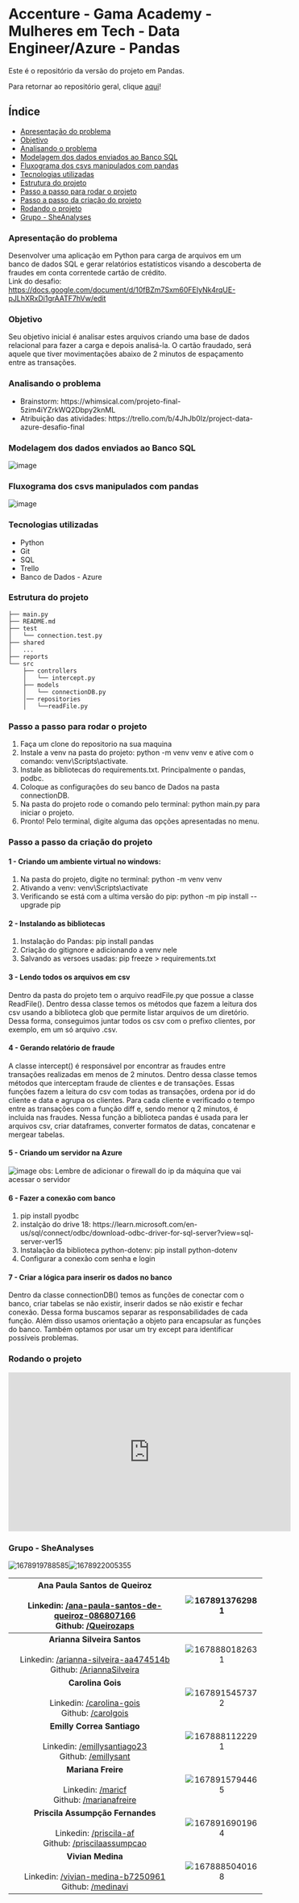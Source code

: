 # Accenture - Gama Academy - Mulheres em Tech - Data Engineer/Azure - Pandas

Este é o repositório da versão do projeto em Pandas.

Para retornar ao repositório geral, clique [aqui](https://github.com/SheAnalyzes/readme-repository)!

## Índice

- [Apresentação do problema](#apresentação-do-problema)
- [Objetivo](#objetivo)
- [Analisando o problema](#analisando-o-problema)
- [Modelagem dos dados enviados ao Banco SQL](#modelagem-dos-dados-enviados-ao-banco-sql)
- [Fluxograma dos csvs manipulados com pandas](#fluxograma-dos-csvs-manipulados-com-pandas)
- [Tecnologias utilizadas](#tecnologias-utilizadas)
- [Estrutura do projeto](#estrutura-do-projeto)
- [Passo a passo para rodar o projeto](#passo-a-passo-para-rodar-o-projeto)
- [Passo a passo da criação do projeto](#passo-a-passo-da-criação-do-projeto)
- [Rodando o projeto](#rodando-o-projeto)
- [Grupo - SheAnalyses](#grupo---sheanalyses)

### Apresentação do problema

Desenvolver uma aplicação em Python para carga de arquivos em um banco de dados SQL e gerar relatórios estatísticos visando a descoberta de fraudes em conta correntede cartão de crédito.
<br>
Link do desafio: https://docs.google.com/document/d/10fBZm7Sxm60FEIyNk4rqUE-pJLhXRxDi1grAATF7hVw/edit

### Objetivo

Seu objetivo inicial é analisar estes arquivos criando uma base de dados relacional para fazer a carga e depois analisá-la. O cartão fraudado, será aquele que tiver movimentações abaixo de 2 minutos de espaçamento entre as transações.

### Analisando o problema

<ul>
    <li>Brainstorm: https://whimsical.com/projeto-final-5zim4iYZrkWQ2Dbpy2knML</li>
    <li>Atribuição das atividades: https://trello.com/b/4JhJb0Iz/project-data-azure-desafio-final</li>
</ul>

### Modelagem dos dados enviados ao Banco SQL
![image](https://user-images.githubusercontent.com/70452464/225104839-128e92fd-3fd5-45ab-a5e3-4a361d39d98c.png)

### Fluxograma dos csvs manipulados com pandas
![image](https://user-images.githubusercontent.com/70452464/225104278-53620e29-1e7b-486a-870a-6ded04cb18e4.png)

### Tecnologias utilizadas

<ul>
    <li>Python</li>
    <li>Git</li>
    <li>SQL</li>
    <li>Trello</li>
    <li>Banco de Dados - Azure</li>
</ul>

### Estrutura do projeto

```
├── main.py
├── README.md
├── test
│   └── connection.test.py
├── shared
│   ...
├── reports
└── src
    ├── controllers
    │   └── intercept.py
    ├── models
    │   └── connectionDB.py
    │── repositories
    │   └──readFile.py

```


### Passo a passo para rodar o projeto

<ol>
    <li>Faça um clone do repositorio na sua maquina</li>
    <li>Instale a venv na pasta do projeto: python -m venv venv  e ative com o comando: venv\Scripts\activate.</li>
    <li>Instale as bibliotecas do requirements.txt. Principalmente o pandas, podbc.</li>
    <li>Coloque as configurações do seu banco de Dados na pasta connectionDB.</li>
    <li>Na pasta do projeto rode o comando pelo terminal: python main.py para iniciar o projeto.</li>
    <li>Pronto! Pelo terminal, digite alguma das opções apresentadas no menu.</li>
</ol>

### Passo a passo da criação do projeto
#### 1 - Criando um ambiente virtual no windows:

<ol>
  <li>Na pasta do projeto, digite no terminal: python -m venv venv</li>
  <li>Ativando a venv: venv\Scripts\activate</li>
  <li>Verificando se está com a ultima versão do pip: python -m pip install --upgrade pip</li>
</ol>

#### 2 - Instalando as bibliotecas

<ol>
    <li>Instalação do Pandas: pip install pandas</li>
    <li>Criação do gitignore e adicionando a venv nele</li>
    <li>Salvando as versoes usadas: pip freeze > requirements.txt</li>
</ol>

#### 3 - Lendo todos os arquivos em csv

Dentro da pasta do projeto tem o arquivo readFile.py que possue a classe ReadFile(). Dentro dessa classe temos os métodos que fazem a leitura dos csv usando a biblioteca glob que permite listar arquivos de um diretório. Dessa forma, conseguimos juntar todos os csv com o prefixo clientes, por exemplo, em um só arquivo .csv.

#### 4 - Gerando relatório de fraude

A classe intercept() é responsável por encontrar as fraudes entre transações realizadas em menos de 2 minutos. Dentro dessa classe temos métodos que interceptam fraude de clientes e de transações. Essas funções fazem a leitura do csv com todas as transações, ordena por id do cliente e data e agrupa os clientes. Para cada cliente e verificado o tempo entre as transações com a função diff e, sendo menor q 2 minutos, é incluida nas fraudes. Nessa função a biblioteca pandas é usada para ler arquivos csv, criar dataframes, converter formatos de datas, concatenar e mergear tabelas.

#### 5 - Criando um servidor na Azure
![image](https://user-images.githubusercontent.com/70452464/225177156-8a02b07e-2023-4f33-a770-c008fb54bdec.png)
obs:  Lembre de adicionar o firewall do ip da máquina que vai acessar o servidor

#### 6 - Fazer a conexão com banco

<ol>
    <li>pip install pyodbc</li>
    <li>instalção do drive 18: https://learn.microsoft.com/en-us/sql/connect/odbc/download-odbc-driver-for-sql-server?view=sql-server-ver15</li>
    <li>Instalação da biblioteca python-dotenv: pip install python-dotenv </li>
    <li>Configurar a conexão com senha e login</li>
</ol>

#### 7 - Criar a lógica para inserir os dados no banco 

Dentro da classe connectionDB() temos as funções de conectar com o banco, criar tabelas se não existir, inserir dados se não existir e fechar conexão. Dessa forma buscamos separar as responsabilidades de cada função. Além disso usamos orientação a objeto para encapsular as funções do banco. Também optamos por usar um try except para identificar possíveis problemas. 

### Rodando o projeto

<iframe width="560" height="315" src="https://youtu.be/HP8nSDi_OUo" frameborder="0" allow="accelerometer; autoplay; clipboard-write; encrypted-media; gyroscope; picture-in-picture" allowfullscreen></iframe>

### Grupo - SheAnalyses

![1678919788585](image/README/1678919788585.png)![1678922005355](image/README/1678922005355.png)

| Ana Paula Santos de Queiroz<br /><br />Linkedin: [/ana-paula-santos-de-queiroz-086807166](https://www.linkedin.com/in/ana-paula-santos-de-queiroz-086807166/)<br />Github: [/Queirozaps](https://github.com/Queirozaps) | ![1678913762981](image/README/1678913762981.png) |
| :---------------------------------------------------------------------------------------------------------------------------------------------------------------------------------------------------------------: | :--------------------------------------------: |
|  **Arianna Silveira Santos**<br />  <br />Linkedin: [/arianna-silveira-aa474514b](https://www.linkedin.com/in/arianna-silveira-aa474514b/)<br />Github: [/AriannaSilveira](https://github.com/AriannaSilveira)  | ![1678880182631](image/README/1678880182631.png) |
|                            **Carolina Gois**<br /><br />Linkedin: [/carolina-gois](https://www.linkedin.com/in/carolina-gois/)<br />Github: [/carolgois](https://github.com/carolgois)                            | ![1678915457372](image/README/1678915457372.png) |
|                   **Emilly Correa Santiago**<br /><br />Linkedin: [/emillysantiago23](https://www.linkedin.com/in/emillysantiago23/)<br />Github: [/emillysant](https://github.com/emillysant)                   | ![1678881122291](image/README/1678881122291.png) |
|                              **Mariana Freire**<br /><br />Linkedin: [/maricf](https://www.linkedin.com/in/maricf/)<br />Github: [/marianafreire](https://github.com/marianafreire)                              | ![1678915794465](image/README/1678915794465.png) |
|             **Priscila Assumpção Fernandes**<br /><br />Linkedin: [/priscila-af](https://www.linkedin.com/in/priscila-af/)<br />Github: [/priscilaassumpcao](https://github.com/priscilaassumpcao)             | ![1678916901964](image/README/1678916901964.png) |
|                    **Vivian Medina**<br /><br />Linkedin: [/vivian-medina-b7250961](https://www.linkedin.com/in/vivian-medina-b7250961/)<br />Github: [/medinavi](https://github.com/medinavi)                    | ![1678885040168](image/README/1678885040168.png) |
